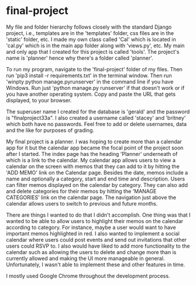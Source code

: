 # final-project

My file and folder hierarchy follows closely with the standard Django project, i.e.,
templates are in the 'templates' folder, css files are in the 'static' folder, etc. I
made my own class called 'Cal' which is located in 'cal.py' which is in the main app
folder along with 'views.py', etc. My main and only app that I created for this
project is called 'tools'. The project's name is 'planner' hence why there's a folder
called 'planner'.

To run my program, navigate to the 'final-project' folder of my files. Then run 'pip3
install -r requirements.txt' in the terminal window. Then run 'winpty python
manage.pyrunserver' in the command line if you have Windows. Run just 'python
manage.py runserver' if that doesn't work or if you have another operating system.
Copy and paste the URL that gets displayed, to your browser.

The superuser name I created for the database is 'gerald' and the password is
"finalproject33a". I also created a username called 'stacey' and 'britney' which
both have no passwords. Feel free to add or delete usernames, data and the like for
purposes of grading.

My final project is a planner. I was hoping to create more than a calendar app for it
but the calendar app became the focal point of the project soon after I started. The
index page has the heading 'Planner' underneath of which is a link to the calendar. My
calendar app allows users to view a calendar on the screen with memos that they can
add to it by hitting the 'ADD MEMO' link on the Calendar page. Besides the date, memos
include a name and optionally a category, start and end time and description. Users
can filter memos displayed on the calendar by category. They can also add and delete
categories for their memos by hitting the 'MANAGE CATEGORIES' link on the calendar
page. The navigation just above the calendar allows users to switch to previous and
future months.

There are things I wanted to do that I didn't accomplish. One thing was that I
wanted to be able to allow users to highlight their memos on the calendar
according to category. For instance, maybe a user would want to have important
memos highlighted in red. I also wanted to implement a social calendar where
users could post events and send out invitations that other users could RSVP to.
I also would have liked to add more functionality to the calendar such as allowing
the users to delete and change more than is currently allowed and making the UI
more manageable in general. Unfortunately, I wasn't able to implement these and
other features in time.

I mostly used Google Chrome throughout the development process.
